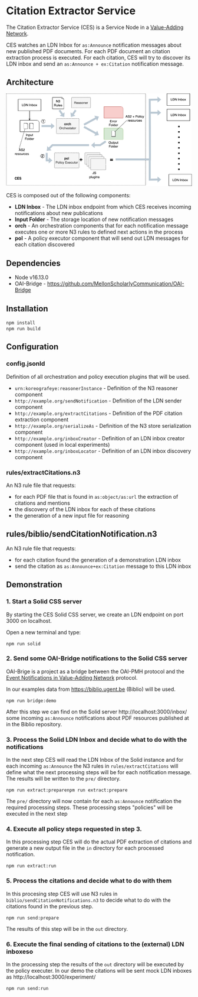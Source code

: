 # Citation Extractor Service

The Citation Extractor Service (CES) is a Service Node in a [Value-Adding Network](https://www.eventnotifications.net).

CES watches an LDN Inbox for `as:Announce` notification messages about new published PDF documents. For each PDF document an citation extraction process is executed. For each citation, CES will try to discover its LDN inbox and send an `as:Announce + ex:Citation` notification message.

## Architecture

<img src="documentation/ces_architecture.png">

CES is composed out of the following components:

- **LDN Inbox** - The LDN inbox endpoint from which CES receives incoming notifications about new publications
- **Input Folder** - The storage location of new notification messages
- **orch** - An orchestration components that for each notification message executes one or more N3 rules to defined next actions in the process
- **pol** - A policy executor component that will send out LDN messages for each citation discovered

## Dependencies

- Node v16.13.0
- OAI-Bridge - https://github.com/MellonScholarlyCommunication/OAI-Bridge

## Installation

```
npm install
npm run build
```

## Configuration

### config.jsonld

Definition of all orchestration and policy execution plugins that will be used.

- `urn:koreografeye:reasonerInstance` - Definition of the N3 reasoner component
- `http://example.org/sendNotification` - Definition of the LDN sender component
- `http://example.org/extractCitations` - Definition of the PDF citation extraction component
- `http://example.org/serializeAs` - Definition of the N3 store serialization component
- `http://example.org/inboxCreator` - Definition of an LDN inbox creator component (used in local experiments)
- `http://example.org/inboxLocator` - Definition of an LDN inbox discovery component

### rules/extractCitations.n3

An N3 rule file that requests:
 
- for each PDF file that is found in `as:object/as:url` the extraction of citations and mentions 
- the discovery of the LDN inbox for each of these citations
- the generation of a new input file for reasoning

## rules/biblio/sendCitationNotification.n3

An N3 rule file that requests:

- for each citation found the generation of a demonstration LDN inbox
- send the citation as `as:Announce+ex:Citation` message to this LDN inbox

## Demonstration

### 1. Start a Solid CSS server

By starting the CES Solid CSS server, we create an LDN endpoint on port 3000 on localhost.

Open a new terminal and type:

```
npm run solid
```

### 2. Send some OAI-Bridge notifications to the Solid CSS server

OAI-Brige is a project as a bridge between the OAI-PMH protocol and the [Event Notifications in Value-Adding Network](https://www.eventnotifications.net) protocol.

In our examples data from https://biblio.ugent.be (Biblio) will be used.

```
npm run bridge:demo
```

After this step we can find on the Solid server http://localhost:3000/inbox/ some incoming 
`as:Announce` notifications about PDF resources published at in the Biblio repository.

### 3. Process the Solid LDN Inbox and decide what to do with the notifications

In the next step CES will read the LDN Inbox of the Solid instance and for each incoming
`as:Announce` the N3 rules in `rules/extractCitations` will define what the next processing
steps will be for each notification message. The results will be written to the `pre/` directory.

```
npm run extract:preparenpm run extract:prepare
```

The `pre/` directory will now contain for each `as:Announce` notification the required
processing steps. These processing steps "policies" will be executed in the next step

### 4. Execute all policy steps requested in step 3.

In this processing step CES will do the actual PDF extraction of citations and generate a
new output file in the `in` directory for each processed notification.

```
npm run extract:run
```

### 5. Process the citations and decide what to do with them

In this procesing step CES will use N3 rules in `biblio/sendCitationNotifications.n3` to 
decide what to do with the citations found in the previous step.

```
npm run send:prepare
```

The results of this step will be in the `out` directory.

### 6. Execute the final sending of citations to the (external) LDN inboxeso

In the processing step the results of the `out` directory will be executed by the 
policy executer. In our demo the citations will be sent mock LDN inboxes as
http://localhost:3000/experiment/

```
npm run send:run
```